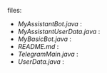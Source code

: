 files:
* _MyAssistantBot.java_ : 
* _MyAssistantUserData.java_ : 
* _MyBasicBot.java_ : 
* _README.md_ : 
* _TelegramMain.java_ : 
* _UserData.java_ : 
